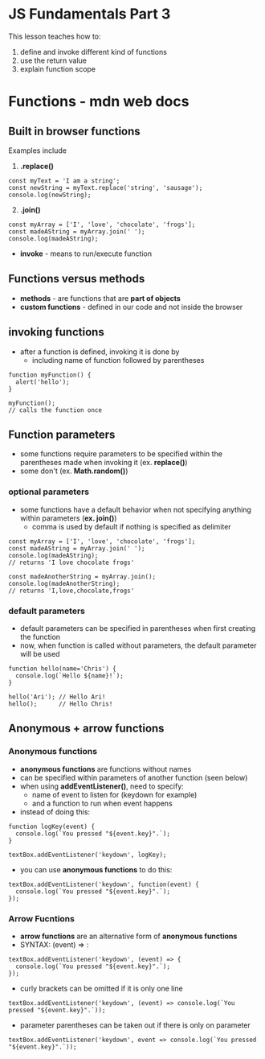 # JS Fundamentals Part 3

This lesson teaches how to:
1. define and invoke different kind of functions
2. use the return value
3. explain function scope

# Functions - mdn web docs

## Built in browser functions
Examples include 
1. **.replace()**
````
const myText = 'I am a string';
const newString = myText.replace('string', 'sausage');
console.log(newString);
````
2. **.join()**
````
const myArray = ['I', 'love', 'chocolate', 'frogs'];
const madeAString = myArray.join(' ');
console.log(madeAString);
````

- **invoke** - means to run/execute function

## Functions versus methods

- **methods** - are functions that are **part of objects**
- **custom functions** - defined in our code and not inside the browser

## invoking functions
- after a function is defined, invoking it is done by
    - including name of function followed by parentheses
````
function myFunction() {
  alert('hello');
}

myFunction();
// calls the function once
````

## Function parameters
- some functions require parameters to be specified within the parentheses made when invoking it (ex. **replace()**)
- some don't (ex. **Math.random()**)

### optional parameters
- some functions have a default behavior when not specifying anything within parameters (**ex. join()**)
    - comma is used by default if nothing is specified as delimiter

````
const myArray = ['I', 'love', 'chocolate', 'frogs'];
const madeAString = myArray.join(' ');
console.log(madeAString);
// returns 'I love chocolate frogs'

const madeAnotherString = myArray.join();
console.log(madeAnotherString);
// returns 'I,love,chocolate,frogs'
````

### default parameters
- default parameters can be specified in parentheses when first creating the function
- now, when function is called without parameters, the default parameter will be used

````
function hello(name='Chris') {
  console.log(`Hello ${name}!`);
}

hello('Ari'); // Hello Ari!
hello();      // Hello Chris!
````

## Anonymous + arrow functions

### Anonymous functions
- **anonymous functions** are functions without names
- can be specified within parameters of another function (seen below)
- when using **addEventListener()**, need to specify:
    - name of event to listen for (keydown for example)
    - and a function to run when event happens
- instead of doing this:

````
function logKey(event) {
  console.log(`You pressed "${event.key}".`);
}

textBox.addEventListener('keydown', logKey);
````
- you can use **anonymous functions** to do this:
````
textBox.addEventListener('keydown', function(event) {
  console.log(`You pressed "${event.key}".`);
});
````

### Arrow Fucntions
- **arrow functions** are an alternative form of **anonymous functions**
- SYNTAX: (event) => : 
````
textBox.addEventListener('keydown', (event) => {
  console.log(`You pressed "${event.key}".`);
});
````
- curly brackets can be omitted if it is only one line

````
textBox.addEventListener('keydown', (event) => console.log(`You pressed "${event.key}".`));
````
- parameter parentheses can be taken out if there is only on parameter
````
textBox.addEventListener('keydown', event => console.log(`You pressed "${event.key}".`));
````
